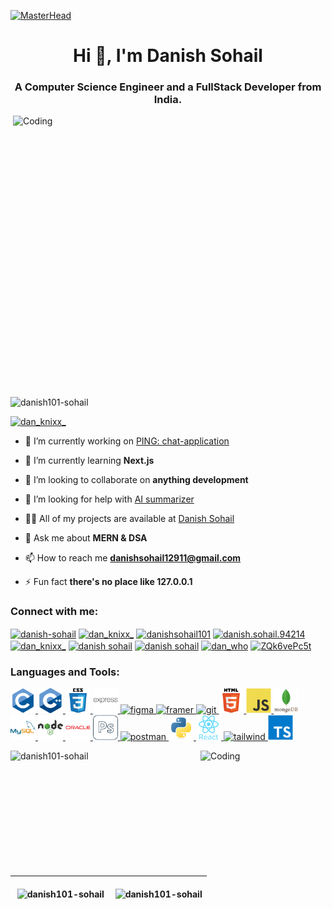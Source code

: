 [![MasterHead](https://c4.wallpaperflare.com/wallpaper/435/542/549/javascript-google-node-js-html-microsoft-visual-studio-hd-wallpaper-thumb.jpg)](https://danishsohail.netlify.app/)
<h1 align="center">Hi 👋, I'm Danish Sohail</h1>
<h3 align="center">A Computer Science Engineer and a FullStack Developer from India.</h3>

<img align="right" alt="Coding" width="500" height="450" src="https://i.pinimg.com/originals/41/7e/be/417ebee986aec41629278b1e04cfbfe9.gif">

<p align="left"> <img src="https://komarev.com/ghpvc/?username=danish101-sohail&label=Profile%20views&color=0e75b6&style=flat" alt="danish101-sohail" /> </p>

<p align="left"> <a href="https://twitter.com/dan_knixx_" target="blank"><img src="https://img.shields.io/twitter/follow/dan_knixx_?logo=twitter&style=for-the-badge" alt="dan_knixx_" /></a> </p>

- 🔭 I’m currently working on [PING: chat-application](https://bit.ly/mypingchat)

- 🌱 I’m currently learning **Next.js**

- 👯 I’m looking to collaborate on **anything development**

- 🤝 I’m looking for help with [AI summarizer](https://bit.ly/mypingchat)

- 👨‍💻 All of my projects are available at [Danish Sohail](https://danishsohail.netlify.app/)

- 💬 Ask me about **MERN & DSA**

- 📫 How to reach me **danishsohail12911@gmail.com**

- ⚡ Fun fact **there's no place like 127.0.0.1**

<h3 align="left">Connect with me:</h3>
<p align="left">
<a href="https://codepen.io/danish-sohail" target="blank"><img align="center" src="https://raw.githubusercontent.com/rahuldkjain/github-profile-readme-generator/master/src/images/icons/Social/codepen.svg" alt="danish-sohail" height="30" width="40" /></a>
<a href="https://twitter.com/dan_knixx_" target="blank"><img align="center" src="https://raw.githubusercontent.com/rahuldkjain/github-profile-readme-generator/master/src/images/icons/Social/twitter.svg" alt="dan_knixx_" height="30" width="40" /></a>
<a href="https://linkedin.com/in/danishsohail101" target="blank"><img align="center" src="https://raw.githubusercontent.com/rahuldkjain/github-profile-readme-generator/master/src/images/icons/Social/linked-in-alt.svg" alt="danishsohail101" height="30" width="40" /></a>
<a href="https://fb.com/danish.sohail.94214" target="blank"><img align="center" src="https://raw.githubusercontent.com/rahuldkjain/github-profile-readme-generator/master/src/images/icons/Social/facebook.svg" alt="danish.sohail.94214" height="30" width="40" /></a>
<a href="https://instagram.com/dan_knixx_" target="blank"><img align="center" src="https://raw.githubusercontent.com/rahuldkjain/github-profile-readme-generator/master/src/images/icons/Social/instagram.svg" alt="dan_knixx_" height="30" width="40" /></a>
<a href="https://dribbble.com/danish sohail" target="blank"><img align="center" src="https://raw.githubusercontent.com/rahuldkjain/github-profile-readme-generator/master/src/images/icons/Social/dribbble.svg" alt="danish sohail" height="30" width="40" /></a>
<a href="https://www.behance.net/danish sohail" target="blank"><img align="center" src="https://raw.githubusercontent.com/rahuldkjain/github-profile-readme-generator/master/src/images/icons/Social/behance.svg" alt="danish sohail" height="30" width="40" /></a>
<a href="https://www.leetcode.com/dan_who" target="blank"><img align="center" src="https://raw.githubusercontent.com/rahuldkjain/github-profile-readme-generator/master/src/images/icons/Social/leet-code.svg" alt="dan_who" height="30" width="40" /></a>
<a href="https://discord.gg/ZQk6vePc5t" target="blank"><img align="center" src="https://raw.githubusercontent.com/rahuldkjain/github-profile-readme-generator/master/src/images/icons/Social/discord.svg" alt="ZQk6vePc5t" height="30" width="40" /></a>
</p>

<h3 align="left">Languages and Tools:</h3>
<p align="left"> <a href="https://www.cprogramming.com/" target="_blank" rel="noreferrer"> <img src="https://raw.githubusercontent.com/devicons/devicon/master/icons/c/c-original.svg" alt="c" width="40" height="40"/> </a> <a href="https://www.w3schools.com/cpp/" target="_blank" rel="noreferrer"> <img src="https://raw.githubusercontent.com/devicons/devicon/master/icons/cplusplus/cplusplus-original.svg" alt="cplusplus" width="40" height="40"/> </a> <a href="https://www.w3schools.com/css/" target="_blank" rel="noreferrer"> <img src="https://raw.githubusercontent.com/devicons/devicon/master/icons/css3/css3-original-wordmark.svg" alt="css3" width="40" height="40"/> </a> <a href="https://expressjs.com" target="_blank" rel="noreferrer"> <img src="https://raw.githubusercontent.com/devicons/devicon/master/icons/express/express-original-wordmark.svg" alt="express" width="40" height="40"/> </a> <a href="https://www.figma.com/" target="_blank" rel="noreferrer"> <img src="https://www.vectorlogo.zone/logos/figma/figma-icon.svg" alt="figma" width="40" height="40"/> </a> <a href="https://www.framer.com/" target="_blank" rel="noreferrer"> <img src="https://www.vectorlogo.zone/logos/framer/framer-icon.svg" alt="framer" width="40" height="40"/> </a> <a href="https://git-scm.com/" target="_blank" rel="noreferrer"> <img src="https://www.vectorlogo.zone/logos/git-scm/git-scm-icon.svg" alt="git" width="40" height="40"/> </a> <a href="https://www.w3.org/html/" target="_blank" rel="noreferrer"> <img src="https://raw.githubusercontent.com/devicons/devicon/master/icons/html5/html5-original-wordmark.svg" alt="html5" width="40" height="40"/> </a> <a href="https://developer.mozilla.org/en-US/docs/Web/JavaScript" target="_blank" rel="noreferrer"> <img src="https://raw.githubusercontent.com/devicons/devicon/master/icons/javascript/javascript-original.svg" alt="javascript" width="40" height="40"/> </a> <a href="https://www.mongodb.com/" target="_blank" rel="noreferrer"> <img src="https://raw.githubusercontent.com/devicons/devicon/master/icons/mongodb/mongodb-original-wordmark.svg" alt="mongodb" width="40" height="40"/> </a> <a href="https://www.mysql.com/" target="_blank" rel="noreferrer"> <img src="https://raw.githubusercontent.com/devicons/devicon/master/icons/mysql/mysql-original-wordmark.svg" alt="mysql" width="40" height="40"/> </a> <a href="https://nodejs.org" target="_blank" rel="noreferrer"> <img src="https://raw.githubusercontent.com/devicons/devicon/master/icons/nodejs/nodejs-original-wordmark.svg" alt="nodejs" width="40" height="40"/> </a> <a href="https://www.oracle.com/" target="_blank" rel="noreferrer"> <img src="https://raw.githubusercontent.com/devicons/devicon/master/icons/oracle/oracle-original.svg" alt="oracle" width="40" height="40"/> </a> <a href="https://www.photoshop.com/en" target="_blank" rel="noreferrer"> <img src="https://raw.githubusercontent.com/devicons/devicon/master/icons/photoshop/photoshop-line.svg" alt="photoshop" width="40" height="40"/> </a> <a href="https://postman.com" target="_blank" rel="noreferrer"> <img src="https://www.vectorlogo.zone/logos/getpostman/getpostman-icon.svg" alt="postman" width="40" height="40"/> </a> <a href="https://www.python.org" target="_blank" rel="noreferrer"> <img src="https://raw.githubusercontent.com/devicons/devicon/master/icons/python/python-original.svg" alt="python" width="40" height="40"/> </a> <a href="https://reactjs.org/" target="_blank" rel="noreferrer"> <img src="https://raw.githubusercontent.com/devicons/devicon/master/icons/react/react-original-wordmark.svg" alt="react" width="40" height="40"/> </a> <a href="https://tailwindcss.com/" target="_blank" rel="noreferrer"> <img src="https://www.vectorlogo.zone/logos/tailwindcss/tailwindcss-icon.svg" alt="tailwind" width="40" height="40"/> </a> <a href="https://www.typescriptlang.org/" target="_blank" rel="noreferrer"> <img src="https://raw.githubusercontent.com/devicons/devicon/master/icons/typescript/typescript-original.svg" alt="typescript" width="40" height="40"/> </a> </p>

<img align="left" src="https://github-readme-stats.vercel.app/api/top-langs?username=danish101-sohail&show_icons=true&locale=en&layout=compact&theme=tokyonight" alt="danish101-sohail" />
<img align="right" width="200px" height="200px" alt="Coding" width="400" src="https://i.pinimg.com/originals/ef/c7/df/efc7df4bdceff01d890961f3eb368863.gif">

<table>
      <thead>
            <tr>
                  <th>
                        <p>&nbsp;<img align="center" src="https://github-readme-stats.vercel.app/api?username=danish101-sohail&show_icons=true&locale=en&theme=tokyonight" alt="danish101-sohail" /></p>
                  </th>
                  <th>
                        <p>&nbsp;<img align="center" src="https://github-readme-streak-stats.herokuapp.com/?user=danish101-sohail&&theme=tokyonight" alt="danish101-sohail" /></p>
                  </th>
            </tr>
      </thead>
</table>


